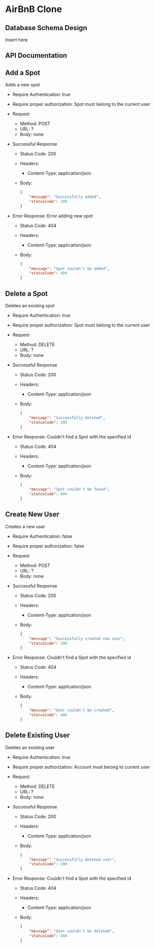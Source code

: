 # AirBnB Clone

## Database Schema Design

Insert here

## API Documentation

## Add a Spot

Adds a new spot

* Require Authentication: true
* Require proper authorization: Spot must belong to the current user
* Request
    * Method: POST
    * URL: ?
    * Body: none

* Successful Response
    * Status Code: 200
    * Headers:
        * Content-Type: application/json
    * Body:

        ```json
        {
            "message": "Successfully added",
            "statusCode": 200
        }
        ```

* Error Response: Error adding new spot
    * Status Code: 404
    * Headers:
        * Content-Type: application/json
    * Body:

        ```json
        {
            "message": "Spot couldn't be added",
            "statusCode": 404
        }
        ```

## Delete a Spot

Deletes an existing spot

* Require Authentication: true
* Require proper authorization: Spot must belong to the current user
* Request
    * Method: DELETE
    * URL: ?
    * Body: none

* Successful Response
    * Status Code: 200
    * Headers:
        * Content-Type: application/json
    * Body:

        ```json
        {
            "message": "Successfully deleted",
            "statusCode": 200
        }
        ```

* Error Response: Couldn't find a Spot with the specified id
    * Status Code: 404
    * Headers:
        * Content-Type: application/json
    * Body:

        ```json
        {
            "message": "Spot couldn't be found",
            "statusCode": 404
        }
        ```


## Create New User

Creates a new user

* Require Authentication: false
* Require proper authorization: false
* Request
    * Method: POST
    * URL: ?
    * Body: none

* Successful Response
    * Status Code: 200
    * Headers:
        * Content-Type: application/json
    * Body:

        ```json
        {
            "message": "Successfully created new user",
            "statusCode": 200
        }
        ```

* Error Response: Couldn't find a Spot with the specified id
    * Status Code: 404
    * Headers:
        * Content-Type: application/json
    * Body:

        ```json
        {
            "message": "User couldn't be created",
            "statusCode": 404
        }
        ```

## Delete Existing User

Deletes an existing user

* Require Authentication: true
* Require proper authorization: Account must belong to current user
* Request
    * Method: DELETE
    * URL: ?
    * Body: none

* Successful Response
    * Status Code: 200
    * Headers:
        * Content-Type: application/json
    * Body:

        ```json
        {
            "message": "Successfully deleted user",
            "statusCode": 200
        }
        ```

* Error Response: Couldn't find a Spot with the specified id
    * Status Code: 404
    * Headers:
        * Content-Type: application/json
    * Body:

        ```json
        {
            "message": "User couldn't be deleted",
            "statusCode": 404
        }
        ```
